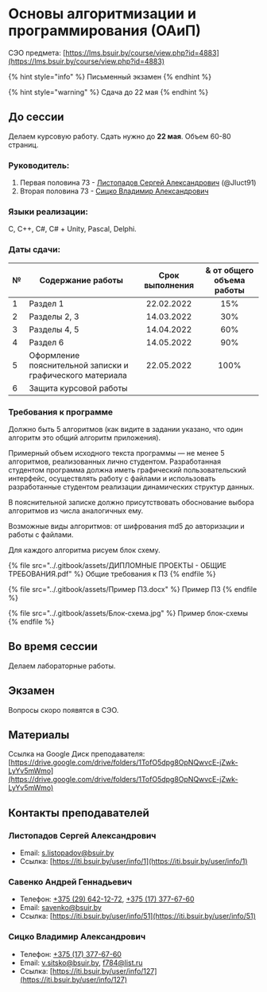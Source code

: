 # Основы алгоритмизации и программирования (ОАиП)

СЭО предмета: [https://lms.bsuir.by/course/view.php?id=4883](https://lms.bsuir.by/course/view.php?id=4883)

{% hint style="info" %}
Письменный экзамен
{% endhint %}

{% hint style="warning" %}
Сдача до 22 мая
{% endhint %}

## До сессии

Делаем курсовую работу. Сдать нужно до **22 мая**. Объем 60-80 страниц.

### Руководитель:

1. Первая половина 73 - [Листопадов Сергей Александрович](algorithmization.md#listopadov-sergei-aleksandrovich) (@Jluct91)
2. Вторая половина 73 - [Сицко Владимир Александрович](algorithmization.md#sicko-vladimir-aleksandrovich)

### Языки реализации:

C, C++, C#, C# + Unity, Pascal, Delphi.

### Даты сдачи:

| № | Содержание работы                                         | Срок выполнения | & от общего объема работы |
| - | --------------------------------------------------------- | :-------------: | :-----------------------: |
| 1 | Раздел 1                                                  |    22.02.2022   |            15%            |
| 2 | Разделы 2, 3                                              |    14.03.2022   |            30%            |
| 3 | Разделы 4, 5                                              |    14.04.2022   |            60%            |
| 4 | Раздел 6                                                  |    14.05.2022   |            90%            |
| 5 | Оформление пояснительной записки и графического материала |    22.05.2022   |            100%           |
| 6 | Защита курсовой работы                                    |                 |                           |

### Требования к программе

Должно быть 5 алгоритмов (как видите в задании указано, что один алгоритм это общий алгоритм приложения).

Примерный объем исходного текста программы — не менее 5 алгоритмов, реализованных лично студентом. Разработанная студентом программа должна иметь графический пользовательский интерфейс, осуществлять работу с файлами и использовать разработанные студентом реализации динамических структур данных.

В пояснительной записке должно присутствовать обоснование выбора алгоритмов из числа аналогичных ему.

Возможные виды алгоритмов: от шифрования md5 до авторизации и работы с файлами.

Для каждого алгоритма рисуем блок схему.

{% file src="../.gitbook/assets/ДИПЛОМНЫЕ ПРОЕКТЫ - ОБЩИЕ ТРЕБОВАНИЯ.pdf" %}
Общие требования к ПЗ
{% endfile %}

{% file src="../.gitbook/assets/Пример ПЗ.docx" %}
Пример ПЗ
{% endfile %}

{% file src="../.gitbook/assets/Блок-схема.jpg" %}
Пример блок-схемы
{% endfile %}

## Во время сессии

Делаем лабораторные работы.

## Экзамен

Вопросы скоро появятся в СЭО.

## Материалы

Ссылка на Google Диск преподавателя: [https://drive.google.com/drive/folders/1TofO5dpg8OpNQwvcE-jZwk-LyYv5mWmo](https://drive.google.com/drive/folders/1TofO5dpg8OpNQwvcE-jZwk-LyYv5mWmo)

## Контакты преподавателей

### Листопадов Сергей Александрович

* Email: [s.listopadov@bsuir.by](mailto:%73.%6c%69s%74%6f%70ad%6f%76@%62%73u%69r%2e%62%79)
* Ссылка: [https://iti.bsuir.by/user/info/1](https://iti.bsuir.by/user/info/1)

### Савенко Андрей Геннадьевич

* Телефон: [+375 (29) 642-12-72](tel:375296421272), [+375 (17) 377-67-60](tel:375173776760)
* Email: [savenko@bsuir.by](mailto:savenko@bsuir.by)
* Ссылка: [https://iti.bsuir.by/user/info/51](https://iti.bsuir.by/user/info/51)

### Сицко Владимир Александрович

* Телефон: [+375 (17) 377-67-60](tel:375173776760)
* Email: [v.sitsko@bsuir.by](mailto:v.sitsko@bsuir.by), [f784@list.ru](mailto:f784@list.ru)
* Ссылка: [https://iti.bsuir.by/user/info/127](https://iti.bsuir.by/user/info/127)
